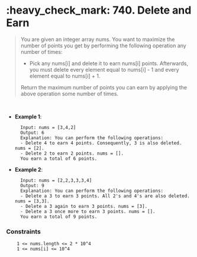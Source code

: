 <h1>:heavy_check_mark: 740. Delete and Earn</h1>
<blockquote>You are given an integer array nums. You want to maximize the number of points you get by performing the following operation any number of times:

* Pick any nums[i] and delete it to earn nums[i] points. Afterwards, you must delete every element equal to nums[i] - 1 and every element equal to nums[i] + 1.

Return the maximum number of points you can earn by applying the above operation some number of times.
</blockquote><br>

* **Example 1**:<br>

        Input: nums = [3,4,2]
        Output: 6
        Explanation: You can perform the following operations:
        - Delete 4 to earn 4 points. Consequently, 3 is also deleted. nums = [2].
        - Delete 2 to earn 2 points. nums = [].
        You earn a total of 6 points.
      
* **Example 2**:<br>

        Input: nums = [2,2,3,3,3,4]
        Output: 9
        Explanation: You can perform the following operations:
        - Delete a 3 to earn 3 points. All 2's and 4's are also deleted. nums = [3,3].
        - Delete a 3 again to earn 3 points. nums = [3].
        - Delete a 3 once more to earn 3 points. nums = [].
        You earn a total of 9 points.

### **Constraints**

        1 <= nums.length <= 2 * 10^4
        1 <= nums[i] <= 10^4
